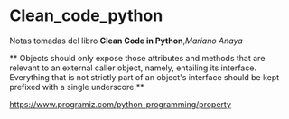 # Clean_code_python

Notas tomadas del libro **Clean Code in Python**,*Mariano Anaya*

**
Objects should only expose those attributes and methods that are relevant
to an external caller object, namely, entailing its interface. Everything that
is not strictly part of an object's interface should be kept prefixed with a
single underscore.**



https://www.programiz.com/python-programming/property